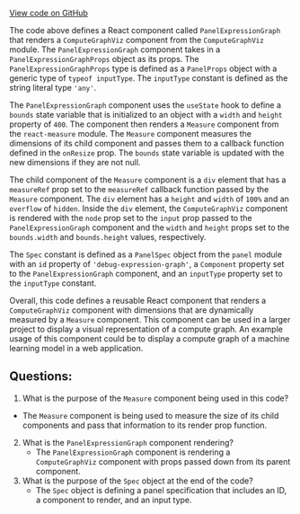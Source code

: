 [View code on GitHub](https://github.com/wandb/weave/weave-js/src/components/Panel2/PanelExpressionGraph.tsx)

The code above defines a React component called `PanelExpressionGraph` that renders a `ComputeGraphViz` component from the `ComputeGraphViz` module. The `PanelExpressionGraph` component takes in a `PanelExpressionGraphProps` object as its props. The `PanelExpressionGraphProps` type is defined as a `PanelProps` object with a generic type of `typeof inputType`. The `inputType` constant is defined as the string literal type `'any'`.

The `PanelExpressionGraph` component uses the `useState` hook to define a `bounds` state variable that is initialized to an object with a `width` and `height` property of `400`. The component then renders a `Measure` component from the `react-measure` module. The `Measure` component measures the dimensions of its child component and passes them to a callback function defined in the `onResize` prop. The `bounds` state variable is updated with the new dimensions if they are not null.

The child component of the `Measure` component is a `div` element that has a `measureRef` prop set to the `measureRef` callback function passed by the `Measure` component. The `div` element has a `height` and `width` of `100%` and an `overflow` of `hidden`. Inside the `div` element, the `ComputeGraphViz` component is rendered with the `node` prop set to the `input` prop passed to the `PanelExpressionGraph` component and the `width` and `height` props set to the `bounds.width` and `bounds.height` values, respectively.

The `Spec` constant is defined as a `PanelSpec` object from the `panel` module with an `id` property of `'debug-expression-graph'`, a `Component` property set to the `PanelExpressionGraph` component, and an `inputType` property set to the `inputType` constant.

Overall, this code defines a reusable React component that renders a `ComputeGraphViz` component with dimensions that are dynamically measured by a `Measure` component. This component can be used in a larger project to display a visual representation of a compute graph. An example usage of this component could be to display a compute graph of a machine learning model in a web application.
## Questions: 
 1. What is the purpose of the `Measure` component being used in this code?
   - The `Measure` component is being used to measure the size of its child components and pass that information to its render prop function.
2. What is the `PanelExpressionGraph` component rendering?
   - The `PanelExpressionGraph` component is rendering a `ComputeGraphViz` component with props passed down from its parent component.
3. What is the purpose of the `Spec` object at the end of the code?
   - The `Spec` object is defining a panel specification that includes an ID, a component to render, and an input type.
